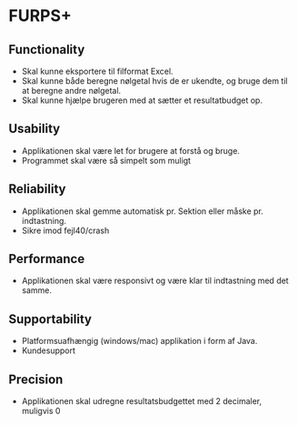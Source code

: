 # FURPS+

## Functionality
- Skal kunne eksportere til filformat Excel.
- Skal kunne både beregne nølgetal hvis de er ukendte, og bruge dem til at beregne andre nølgetal.   
- Skal kunne hjælpe brugeren med at sætter et resultatbudget op.

## Usability
- Applikationen skal være let for brugere at forstå og bruge.
- Programmet skal være så simpelt som muligt

## Reliability
- Applikationen skal gemme automatisk pr. Sektion eller måske pr. indtastning.
- Sikre imod fejl40/crash

## Performance
- Applikationen skal være responsivt og være klar til indtastning med det samme.

## Supportability
- Platformsuafhængig (windows/mac) applikation i form af Java.
- Kundesupport

## Precision
- Applikationen skal udregne resultatsbudgettet med 2 decimaler, muligvis 0
